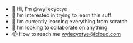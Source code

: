 - 👋 Hi, I’m @wyliecyotye
- 👀 I’m interested in trying to learn this suff
- 🌱 I’m currently learning everything from scratch
- 💞️ I’m looking to collaborate on anything
- 📫 How to reach me wylecyotye@icloud.com
<!---
wyliecyotye/wyliecyotye is a ✨ special ✨ repository because its `README.md` (this file) appears on your GitHub profile.
You can click the Preview link to take a look at your changes.
--->
